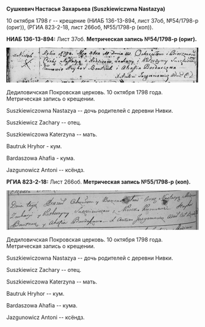 **Сушкевич Настасья Захарьева (Suszkiewiczwna Nastazya)**

10 октября 1798 г -- крещение (НИАБ 136-13-894, лист 37об, №54/1798-р
(ориг)), (РГИА 823-2-18, лист 266об, №55/1798-р (коп)).

**НИАБ 136-13-894:** Лист 37об. **Метрическая запись №54/1798-р
(ориг).**

![](./media/6e4b53d497b5f04f16577e5287719f341a0818f8.png)

Дедиловичская Покровская церковь. 10 октября 1798 года. Метрическая
запись о крещении.

Suszkiewiczowna Nastazya -- дочь родителей с деревни Нивки.

Suszkiewicz Zachary -- отец.

Suszkiewiczowa Katerzyna -- мать.

Bautruk Hryhor - кум.

Bardaszowa Ahafia - кума.

Jazgunowicz Antoni -- ксёндз.

**РГИА 823-2-18:** Лист 266об. **Метрическая запись №55/1798-р (коп).**

![](./media/3f19ce69b0ed09346dfc99793ec3b2e038d9a578.png)

Дедиловичская Покровская церковь. 10 октября 1798 года. Метрическая
запись о крещении.

Suszkiewiczowna Nastazya -- дочь родителей с деревни Нивки.

Suszkiewicz Zachary -- отец.

Suszkiewiczowa Katerzyna -- мать.

Bautruk Hryhor -- кум.

Bardaszowa Ahafia -- кума.

Jazgunowicz Antoni -- ксёндз.
